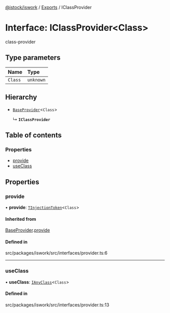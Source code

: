 [@istock/iswork](../README.md) / [Exports](../modules.md) / IClassProvider

# Interface: IClassProvider\<Class\>

class-provider

## Type parameters

| Name    | Type      |
| :------ | :-------- |
| `Class` | `unknown` |

## Hierarchy

- [`BaseProvider`](BaseProvider.md)\<`Class`\>

  ↳ **`IClassProvider`**

## Table of contents

### Properties

- [provide](IClassProvider.md#provide)
- [useClass](IClassProvider.md#useclass)

## Properties

### provide

• **provide**: [`TInjectionToken`](../modules.md#tinjectiontoken)\<`Class`\>

#### Inherited from

[BaseProvider](BaseProvider.md).[provide](BaseProvider.md#provide)

#### Defined in

src/packages/iswork/src/interfaces/provider.ts:6

---

### useClass

• **useClass**: [`IAnyClass`](IAnyClass.md)\<`Class`\>

#### Defined in

src/packages/iswork/src/interfaces/provider.ts:13
